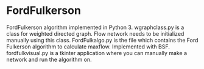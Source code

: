 # FordFulkerson
FordFulkerson algorithm implemented in Python 3.
wgraphclass.py is a class for weighted directed graph.
Flow network needs to be initialized manually using this class.
FordFulkalgo.py is the file which contains the Ford Fulkerson algorithm to calculate maxflow. Implemented with BSF.
fordfulkvisual.py is a tkinter application where you can manually make a network and run the algorithm on.
